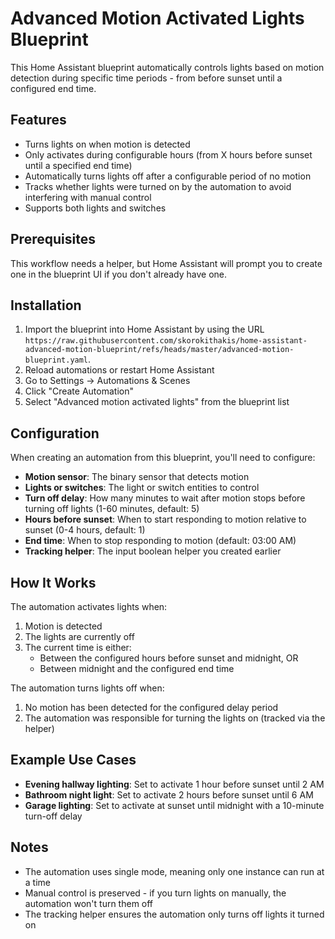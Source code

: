 # Advanced Motion Activated Lights Blueprint

This Home Assistant blueprint automatically controls lights based on motion detection during specific time periods - from before sunset until a configured end time.

## Features

- Turns lights on when motion is detected
- Only activates during configurable hours (from X hours before sunset until a specified end time)
- Automatically turns lights off after a configurable period of no motion
- Tracks whether lights were turned on by the automation to avoid interfering with manual control
- Supports both lights and switches

## Prerequisites

This workflow needs a helper, but Home Assistant will prompt you to create one in the blueprint UI if you don't already have one.

## Installation

1. Import the blueprint into Home Assistant by using the URL `https://raw.githubusercontent.com/skorokithakis/home-assistant-advanced-motion-blueprint/refs/heads/master/advanced-motion-blueprint.yaml`.
2. Reload automations or restart Home Assistant
3. Go to Settings → Automations & Scenes
4. Click "Create Automation"
5. Select "Advanced motion activated lights" from the blueprint list

## Configuration

When creating an automation from this blueprint, you'll need to configure:

- **Motion sensor**: The binary sensor that detects motion
- **Lights or switches**: The light or switch entities to control
- **Turn off delay**: How many minutes to wait after motion stops before turning off lights (1-60 minutes, default: 5)
- **Hours before sunset**: When to start responding to motion relative to sunset (0-4 hours, default: 1)
- **End time**: When to stop responding to motion (default: 03:00 AM)
- **Tracking helper**: The input boolean helper you created earlier

## How It Works

The automation activates lights when:
1. Motion is detected
2. The lights are currently off
3. The current time is either:
   - Between the configured hours before sunset and midnight, OR
   - Between midnight and the configured end time

The automation turns lights off when:
1. No motion has been detected for the configured delay period
2. The automation was responsible for turning the lights on (tracked via the helper)

## Example Use Cases

- **Evening hallway lighting**: Set to activate 1 hour before sunset until 2 AM
- **Bathroom night light**: Set to activate 2 hours before sunset until 6 AM
- **Garage lighting**: Set to activate at sunset until midnight with a 10-minute turn-off delay

## Notes

- The automation uses single mode, meaning only one instance can run at a time
- Manual control is preserved - if you turn lights on manually, the automation won't turn them off
- The tracking helper ensures the automation only turns off lights it turned on
